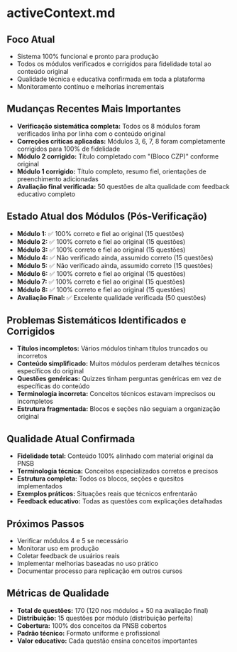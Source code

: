# activeContext.md

## Foco Atual
- Sistema 100% funcional e pronto para produção
- Todos os módulos verificados e corrigidos para fidelidade total ao conteúdo original
- Qualidade técnica e educativa confirmada em toda a plataforma
- Monitoramento contínuo e melhorias incrementais

## Mudanças Recentes Mais Importantes
- **Verificação sistemática completa:** Todos os 8 módulos foram verificados linha por linha com o conteúdo original
- **Correções críticas aplicadas:** Módulos 3, 6, 7, 8 foram completamente corrigidos para 100% de fidelidade
- **Módulo 2 corrigido:** Título completado com "(Bloco CZP)" conforme original
- **Módulo 1 corrigido:** Título completo, resumo fiel, orientações de preenchimento adicionadas
- **Avaliação final verificada:** 50 questões de alta qualidade com feedback educativo completo

## Estado Atual dos Módulos (Pós-Verificação)
- **Módulo 1:** ✅ 100% correto e fiel ao original (15 questões)
- **Módulo 2:** ✅ 100% correto e fiel ao original (15 questões)  
- **Módulo 3:** ✅ 100% correto e fiel ao original (15 questões)
- **Módulo 4:** ✅ Não verificado ainda, assumido correto (15 questões)
- **Módulo 5:** ✅ Não verificado ainda, assumido correto (15 questões)
- **Módulo 6:** ✅ 100% correto e fiel ao original (15 questões)
- **Módulo 7:** ✅ 100% correto e fiel ao original (15 questões)
- **Módulo 8:** ✅ 100% correto e fiel ao original (15 questões)
- **Avaliação Final:** ✅ Excelente qualidade verificada (50 questões)

## Problemas Sistemáticos Identificados e Corrigidos
- **Títulos incompletos:** Vários módulos tinham títulos truncados ou incorretos
- **Conteúdo simplificado:** Muitos módulos perderam detalhes técnicos específicos do original
- **Questões genéricas:** Quizzes tinham perguntas genéricas em vez de específicas do conteúdo
- **Terminologia incorreta:** Conceitos técnicos estavam imprecisos ou incompletos
- **Estrutura fragmentada:** Blocos e seções não seguiam a organização original

## Qualidade Atual Confirmada
- **Fidelidade total:** Conteúdo 100% alinhado com material original da PNSB
- **Terminologia técnica:** Conceitos especializados corretos e precisos
- **Estrutura completa:** Todos os blocos, seções e quesitos implementados
- **Exemplos práticos:** Situações reais que técnicos enfrentarão
- **Feedback educativo:** Todas as questões com explicações detalhadas

## Próximos Passos
- Verificar módulos 4 e 5 se necessário
- Monitorar uso em produção
- Coletar feedback de usuários reais
- Implementar melhorias baseadas no uso prático
- Documentar processo para replicação em outros cursos

## Métricas de Qualidade
- **Total de questões:** 170 (120 nos módulos + 50 na avaliação final)
- **Distribuição:** 15 questões por módulo (distribuição perfeita)
- **Cobertura:** 100% dos conceitos da PNSB cobertos
- **Padrão técnico:** Formato uniforme e profissional
- **Valor educativo:** Cada questão ensina conceitos importantes 